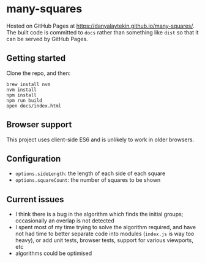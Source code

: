 # many-squares

Hosted on GitHub Pages at https://danyalaytekin.github.io/many-squares/.  The built code is committed to `docs` rather than something like `dist` so that it can be served by GitHub Pages.

## Getting started

Clone the repo, and then:

```
brew install nvm
nvm install
npm install
npm run build
open docs/index.html
```

## Browser support

This project uses client-side ES6 and is unlikely to work in older browsers.

## Configuration

- `options.sideLength`: the length of each side of each square
- `options.squareCount`: the number of squares to be shown

## Current issues

- I think there is a bug in the algorithm which finds the initial groups; occasionally an overlap is not detected
- I spent most of my time trying to solve the algorithm required, and have not had time to better separate code into modules (`index.js` is way too heavy), or add unit tests, browser tests, support for various viewports, etc
- algorithms could be optimised
